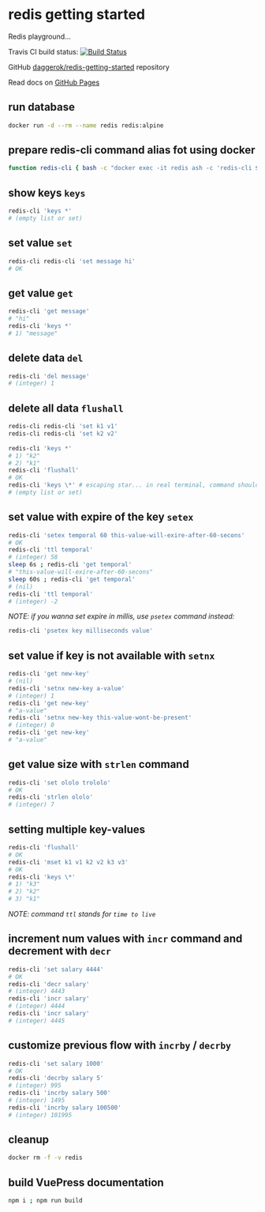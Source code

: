 # redis getting started
Redis playground...

Travis CI build status: [![Build Status](https://travis-ci.org/daggerok/redis-getting-started.svg?branch=master)](https://travis-ci.org/daggerok/redis-getting-started/)

GitHub [daggerok/redis-getting-started](https://github.com/daggerok/redis-getting-started/) repository

Read docs on [GitHub Pages](https://daggerok.github.io/redis-getting-started/)

## run database

```bash
docker run -d --rm --name redis redis:alpine
```

## prepare redis-cli command alias fot using docker

```bash
function redis-cli { bash -c "docker exec -it redis ash -c 'redis-cli $1'"; }
```

## show keys `keys`

```bash
redis-cli 'keys *'
# (empty list or set)
```

## set value `set`

```bash
redis-cli redis-cli 'set message hi'
# OK
```

## get value `get`

```bash
redis-cli 'get message'
# "hi"
redis-cli 'keys *'
# 1) "message"
```

## delete data `del`

```bash
redis-cli 'del message'
# (integer) 1
```

## delete all data `flushall`

```bash
redis-cli redis-cli 'set k1 v1'
redis-cli redis-cli 'set k2 v2'
 
redis-cli 'keys *'
# 1) "k2"
# 2) "k1"
redis-cli 'flushall'
# OK
redis-cli 'keys \*' # escaping star... in real terminal, command should be: redis-cli keys *
# (empty list or set)
```

## set value with expire of the key `setex`

```bash
redis-cli 'setex temporal 60 this-value-will-exire-after-60-secons'
# OK
redis-cli 'ttl temporal'
# (integer) 58
sleep 6s ; redis-cli 'get temporal'
# "this-value-will-exire-after-60-secons"
sleep 60s ; redis-cli 'get temporal'
# (nil)
redis-cli 'ttl temporal'
# (integer) -2
```

_NOTE: if you wanna set expire in millis, use `psetex` command instead:_

```bash
redis-cli 'psetex key milliseconds value'
```

## set value if key is not available with `setnx`

```bash
redis-cli 'get new-key'
# (nil)
redis-cli 'setnx new-key a-value'
# (integer) 1
redis-cli 'get new-key'
# "a-value"
redis-cli 'setnx new-key this-value-wont-be-present'
# (integer) 0
redis-cli 'get new-key'
# "a-value"
```

## get value size with `strlen` command

```bash
redis-cli 'set ololo trololo'
# OK
redis-cli 'strlen ololo'
# (integer) 7
```

## setting multiple key-values

```bash
redis-cli 'flushall'
# OK
redis-cli 'mset k1 v1 k2 v2 k3 v3'
# OK
redis-cli 'keys \*'
# 1) "k3"
# 2) "k2"
# 3) "k1"
```
 
_NOTE:  command `ttl` stands for `time to live`_

## increment num values with `incr` command and decrement with `decr`

```bash
redis-cli 'set salary 4444'
# OK
redis-cli 'decr salary'
# (integer) 4443
redis-cli 'incr salary'
# (integer) 4444
redis-cli 'incr salary'
# (integer) 4445
```


## customize previous flow with `incrby` / `decrby`

```bash
redis-cli 'set salary 1000'
# OK
redis-cli 'decrby salary 5'
# (integer) 995
redis-cli 'incrby salary 500'
# (integer) 1495
redis-cli 'incrby salary 100500'
# (integer) 101995
```

## cleanup

```bash
docker rm -f -v redis
```

## build VuePress documentation

```bash
npm i ; npm run build
```
